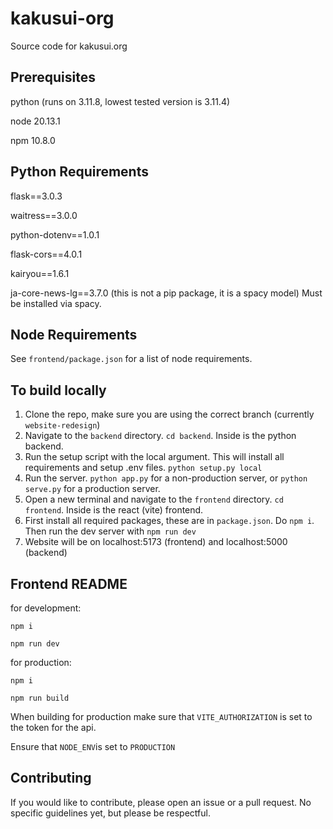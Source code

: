 # kakusui-org
Source code for kakusui.org

## Prerequisites
python (runs on 3.11.8, lowest tested version is 3.11.4)

node 20.13.1

npm 10.8.0

## Python Requirements
flask==3.0.3

waitress==3.0.0

python-dotenv==1.0.1

flask-cors==4.0.1

kairyou==1.6.1

ja-core-news-lg==3.7.0 (this is not a pip package, it is a spacy model) Must be installed via spacy.

## Node Requirements
See `frontend/package.json` for a list of node requirements.

## To build locally
1. Clone the repo, make sure you are using the correct branch (currently `website-redesign`)
2. Navigate to the `backend` directory. `cd backend`. Inside is the python backend.
3. Run the setup script with the local argument. This will install all requirements and setup .env files. `python setup.py local`
4. Run the server. `python app.py` for a non-production server, or `python serve.py` for a production server.
5. Open a new terminal and navigate to the `frontend` directory. `cd frontend`. Inside is the react (vite) frontend.
6. First install all required packages, these are in `package.json`. Do `npm i`. Then run the dev server with `npm run dev`
7. Website will be on localhost:5173 (frontend) and localhost:5000 (backend)

## Frontend README
for development:

`npm i`

`npm run dev`

for production:

`npm i`

`npm run build`

When building for production make sure that `VITE_AUTHORIZATION` is set to the token for the api.

Ensure that `NODE_ENV`is set to `PRODUCTION`

## Contributing
If you would like to contribute, please open an issue or a pull request. No specific guidelines yet, but please be respectful.